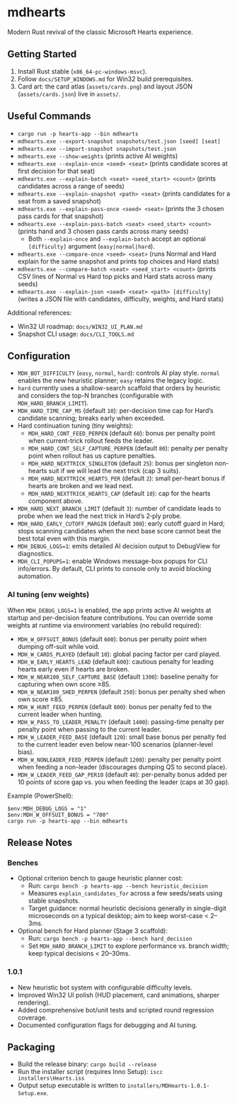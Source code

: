 ﻿# mdhearts

Modern Rust revival of the classic Microsoft Hearts experience.

## Getting Started
1. Install Rust stable (`x86_64-pc-windows-msvc`).
2. Follow `docs/SETUP_WINDOWS.md` for Win32 build prerequisites.
3. Card art: the card atlas (`assets/cards.png`) and layout JSON (`assets/cards.json`) live in `assets/`.

## Useful Commands
- `cargo run -p hearts-app --bin mdhearts`
- `mdhearts.exe --export-snapshot snapshots/test.json [seed] [seat]`
- `mdhearts.exe --import-snapshot snapshots/test.json`
- `mdhearts.exe --show-weights` (prints active AI weights)
- `mdhearts.exe --explain-once <seed> <seat>` (prints candidate scores at first decision for that seat)
- `mdhearts.exe --explain-batch <seat> <seed_start> <count>` (prints candidates across a range of seeds)
- `mdhearts.exe --explain-snapshot <path> <seat>` (prints candidates for a seat from a saved snapshot)
- `mdhearts.exe --explain-pass-once <seed> <seat>` (prints the 3 chosen pass cards for that snapshot)
- `mdhearts.exe --explain-pass-batch <seat> <seed_start> <count>` (prints hand and 3 chosen pass cards across many seeds)
  - Both `--explain-once` and `--explain-batch` accept an optional `[difficulty]` argument (`easy|normal|hard`).
- `mdhearts.exe --compare-once <seed> <seat>` (runs Normal and Hard explain for the same snapshot and prints top choices and Hard stats)
- `mdhearts.exe --compare-batch <seat> <seed_start> <count>` (prints CSV lines of Normal vs Hard top picks and Hard stats across many seeds)
- `mdhearts.exe --explain-json <seed> <seat> <path> [difficulty]` (writes a JSON file with candidates, difficulty, weights, and Hard stats)

Additional references:
- Win32 UI roadmap: `docs/WIN32_UI_PLAN.md`
- Snapshot CLI usage: `docs/CLI_TOOLS.md`


## Configuration
- `MDH_BOT_DIFFICULTY` (`easy`, `normal`, `hard`): controls AI play style. `normal` enables the new heuristic planner; `easy` retains the legacy logic.
- `hard` currently uses a shallow-search scaffold that orders by heuristic and considers the top-N branches (configurable with `MDH_HARD_BRANCH_LIMIT`).
- `MDH_HARD_TIME_CAP_MS` (default `10`): per-decision time cap for Hard’s candidate scanning; breaks early when exceeded.
- Hard continuation tuning (tiny weights):
  - `MDH_HARD_CONT_FEED_PERPEN` (default `60`): bonus per penalty point when current-trick rollout feeds the leader.
  - `MDH_HARD_CONT_SELF_CAPTURE_PERPEN` (default `80`): penalty per penalty point when rollout has us capture penalties.
  - `MDH_HARD_NEXTTRICK_SINGLETON` (default `25`): bonus per singleton non-hearts suit if we will lead the next trick (cap 3 suits).
  - `MDH_HARD_NEXTTRICK_HEARTS_PER` (default `2`): small per-heart bonus if hearts are broken and we lead next.
  - `MDH_HARD_NEXTTRICK_HEARTS_CAP` (default `10`): cap for the hearts component above.
- `MDH_HARD_NEXT_BRANCH_LIMIT` (default `3`): number of candidate leads to probe when we lead the next trick in Hard’s 2‑ply probe.
- `MDH_HARD_EARLY_CUTOFF_MARGIN` (default `300`): early cutoff guard in Hard; stops scanning candidates when the next base score cannot beat the best total even with this margin.
- `MDH_DEBUG_LOGS=1`: emits detailed AI decision output to DebugView for diagnostics.
- `MDH_CLI_POPUPS=1`: enable Windows message-box popups for CLI info/errors. By default, CLI prints to console only to avoid blocking automation.

### AI tuning (env weights)
When `MDH_DEBUG_LOGS=1` is enabled, the app prints active AI weights at startup and per-decision feature contributions. You can override some weights at runtime via environment variables (no rebuild required):

- `MDH_W_OFFSUIT_BONUS` (default `600`): bonus per penalty point when dumping off-suit while void.
- `MDH_W_CARDS_PLAYED` (default `10`): global pacing factor per card played.
- `MDH_W_EARLY_HEARTS_LEAD` (default `600`): cautious penalty for leading hearts early even if hearts are broken.
- `MDH_W_NEAR100_SELF_CAPTURE_BASE` (default `1300`): baseline penalty for capturing when own score ≥85.
- `MDH_W_NEAR100_SHED_PERPEN` (default `250`): bonus per penalty shed when own score ≥85.
- `MDH_W_HUNT_FEED_PERPEN` (default `800`): bonus per penalty fed to the current leader when hunting.
- `MDH_W_PASS_TO_LEADER_PENALTY` (default `1400`): passing-time penalty per penalty point when passing to the current leader.
- `MDH_W_LEADER_FEED_BASE` (default `120`): small base bonus per penalty fed to the current leader even below near-100 scenarios (planner-level bias).
- `MDH_W_NONLEADER_FEED_PERPEN` (default `1200`): penalty per penalty point when feeding a non-leader (discourages dumping QS to second place).
- `MDH_W_LEADER_FEED_GAP_PER10` (default `40`): per-penalty bonus added per 10 points of score gap vs. you when feeding the leader (caps at 30 gap).

Example (PowerShell):
```
$env:MDH_DEBUG_LOGS = "1"
$env:MDH_W_OFFSUIT_BONUS = "700"
cargo run -p hearts-app --bin mdhearts
```


## Release Notes
### Benches
- Optional criterion bench to gauge heuristic planner cost:
  - Run: `cargo bench -p hearts-app --bench heuristic_decision`
  - Measures `explain_candidates_for` across a few seeds/seats using stable snapshots.
  - Target guidance: normal heuristic decisions generally in single-digit microseconds on a typical desktop; aim to keep worst-case < 2–3ms.
- Optional bench for Hard planner (Stage 3 scaffold):
  - Run: `cargo bench -p hearts-app --bench hard_decision`
  - Set `MDH_HARD_BRANCH_LIMIT` to explore performance vs. branch width; keep typical decisions < 20–30ms.

### 1.0.1
- New heuristic bot system with configurable difficulty levels.
- Improved Win32 UI polish (HUD placement, card animations, sharper rendering).
- Added comprehensive bot/unit tests and scripted round regression coverage.
- Documented configuration flags for debugging and AI tuning.


## Packaging
- Build the release binary: `cargo build --release`
- Run the installer script (requires Inno Setup): `iscc installers\Hearts.iss`
- Output setup executable is written to `installers/MDHearts-1.0.1-Setup.exe`.

